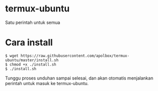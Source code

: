 # termux-ubuntu
Satu perintah untuk semua

# Cara install

	$ wget https://raw.githubusercontent.com/apolbox/termux-ubuntu/master/install.sh
	$ chmod +x ./install.sh
	$ ./install.sh

Tunggu proses unduhan sampai selesai, dan akan otomatis menjalankan perintah untuk masuk ke termux-ubuntu.